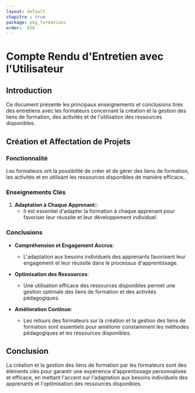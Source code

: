 ```yaml
---
layout: default
chapitre : true
package: pkg_formations
order:  650
---
```


# Compte Rendu d'Entretien avec l'Utilisateur

## Introduction
Ce document présente les principaux enseignements et conclusions tirés des entretiens avec les formateurs concernant la création et la gestion des liens de formation, des activités et de l'utilisation des ressources disponibles.

## Création et Affectation de Projets

### Fonctionnalité
Les formateurs ont la possibilité de créer et de gérer des liens de formation, les activités et en utilisant les ressources disponibles de manière efficace..

### Enseignements Clés
1. **Adaptation à Chaque Apprenant:**:
   - Il est essentiel d'adapter la formation à chaque apprenant pour favoriser leur réussite et leur développement individuel.

### Conclusions
- **Compréhension et Engagement Accrus**:
  - L'adaptation aux besoins individuels des apprenants favorisent leur engagement et leur réussite dans le processus d'apprentissage.

- **Optimisation des Ressources**:
  - Une utilisation efficace des ressources disponibles permet une gestion optimale des liens de formation et des activités pédagogiques.

- **Amélioration Continue**:
  - Les retours des formateurs sur la création et la gestion des liens de formation sont essentiels pour améliorer constamment les méthodes pédagogiques et les ressources disponibles.


## Conclusion
La création et la gestion des liens de formation par les formateurs sont des éléments clés pour garantir une expérience d'apprentissage personnalisée et efficace, en mettant l'accent sur l'adaptation aux besoins individuels des apprenants et l'optimisation des ressources disponibles.    
